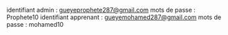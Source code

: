 identifiant admin :   gueyeprophete287@gmail.com    mots de passe : Prophete10
identifiant apprenant : gueyemohamed287@gmail.com    mots de passe : mohamed10
